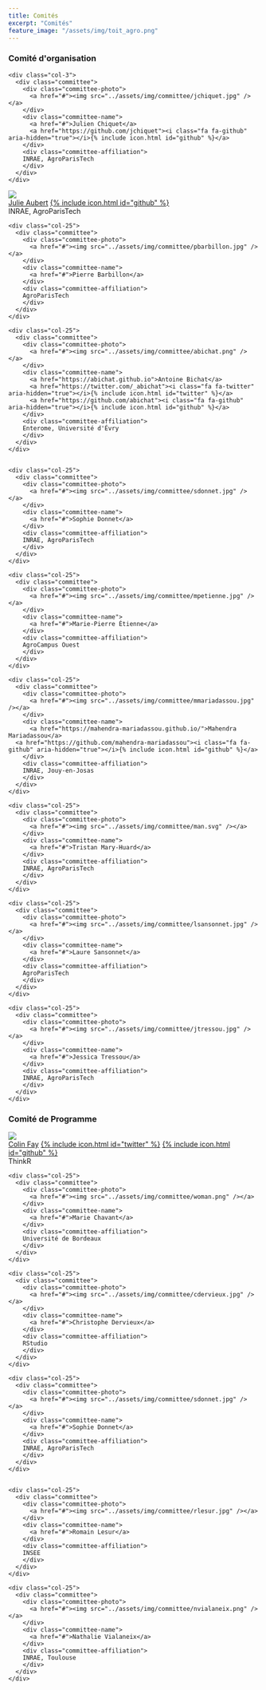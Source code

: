 ```yaml
---
title: Comités
excerpt: "Comités"
feature_image: "/assets/img/toit_agro.png"
---
```


### Comité d'organisation

  <div class="row">

    <div class="col-3">
      <div class="committee">
        <div class="committee-photo">
          <a href="#"><img src="../assets/img/committee/jchiquet.jpg" /></a>
        </div>
        <div class="committee-name">
          <a href="#">Julien Chiquet</a>
          <a href="https://github.com/jchiquet"><i class="fa fa-github" aria-hidden="true"></i>{% include icon.html id="github" %}</a>
        </div>
        <div class="committee-affiliation">
        INRAE, AgroParisTech
        </div>
      </div>
    </div>

   </div>

  <div class="row">
    <div class="col-25">
      <div class="committee">
        <div class="committee-photo">
          <a href="#"><img src="../assets/img/committee/jaubert.jpg" /></a>
        </div>
        <div class="committee-name">
          <a href="#">Julie Aubert</a>
          <a href="https://github.com/julieaubert"><i class="fa fa-github" aria-hidden="true"></i>{% include icon.html id="github" %}</a>
        </div>
        <div class="committee-affiliation">
        INRAE, AgroParisTech
        </div>
      </div>
    </div>

    <div class="col-25">
      <div class="committee">
        <div class="committee-photo">
          <a href="#"><img src="../assets/img/committee/pbarbillon.jpg" /></a>
        </div>
        <div class="committee-name">
          <a href="#">Pierre Barbillon</a>
        </div>
        <div class="committee-affiliation">
        AgroParisTech
        </div>
      </div>
    </div>

    <div class="col-25">
      <div class="committee">
        <div class="committee-photo">
          <a href="#"><img src="../assets/img/committee/abichat.png" /></a>
        </div>
        <div class="committee-name">
          <a href="https://abichat.github.io">Antoine Bichat</a>
          <a href="https://twitter.com/_abichat"><i class="fa fa-twitter" aria-hidden="true"></i>{% include icon.html id="twitter" %}</a>
          <a href="https://github.com/abichat"><i class="fa fa-github" aria-hidden="true"></i>{% include icon.html id="github" %}</a>
        </div>
        <div class="committee-affiliation">
        Enterome, Université d'Évry
        </div>
      </div>
    </div>


    <div class="col-25">
      <div class="committee">
        <div class="committee-photo">
          <a href="#"><img src="../assets/img/committee/sdonnet.jpg" /></a>
        </div>
        <div class="committee-name">
          <a href="#">Sophie Donnet</a>
        </div>
        <div class="committee-affiliation">
        INRAE, AgroParisTech
        </div>
      </div>
    </div>

  </div>
  <div class="row">

    <div class="col-25">
      <div class="committee">
        <div class="committee-photo">
          <a href="#"><img src="../assets/img/committee/mpetienne.jpg" /></a>
        </div>
        <div class="committee-name">
          <a href="#">Marie-Pierre Étienne</a>
        </div>
        <div class="committee-affiliation">
        AgroCampus Ouest
        </div>
      </div>
    </div>

    <div class="col-25">
      <div class="committee">
        <div class="committee-photo">
          <a href="#"><img src="../assets/img/committee/mmariadassou.jpg" /></a>
        </div>
        <div class="committee-name">
          <a href="https://mahendra-mariadassou.github.io/">Mahendra Mariadassou</a>
	  <a href="https://github.com/mahendra-mariadassou"><i class="fa fa-github" aria-hidden="true"></i>{% include icon.html id="github" %}</a>
        </div>
        <div class="committee-affiliation">
        INRAE, Jouy-en-Josas
        </div>
      </div>
    </div>

    <div class="col-25">
      <div class="committee">
        <div class="committee-photo">
          <a href="#"><img src="../assets/img/committee/man.svg" /></a>
        </div>
        <div class="committee-name">
          <a href="#">Tristan Mary-Huard</a>
        </div>
        <div class="committee-affiliation">
        INRAE, AgroParisTech
        </div>
      </div>
    </div>

    <div class="col-25">
      <div class="committee">
        <div class="committee-photo">
          <a href="#"><img src="../assets/img/committee/lsansonnet.jpg" /></a>
        </div>
        <div class="committee-name">
          <a href="#">Laure Sansonnet</a>
        </div>
        <div class="committee-affiliation">
        AgroParisTech
        </div>
      </div>
    </div>

    <div class="col-25">
      <div class="committee">
        <div class="committee-photo">
          <a href="#"><img src="../assets/img/committee/jtressou.jpg" /></a>
        </div>
        <div class="committee-name">
          <a href="#">Jessica Tressou</a>
        </div>
        <div class="committee-affiliation">
        INRAE, AgroParisTech
        </div>
      </div>
    </div>

</div>

### Comité de Programme

  <div class="row">
   <div class="col-3">
      <div class="committee">
        <div class="committee-photo">
          <a href="#"><img src="../assets/img/committee/cfay.jpg" /></a>
        </div>
        <div class="committee-name">
          <a href="#">Colin Fay</a>
          <a href="https://twitter.com/_ColinFay"><i class="fa fa-twitter" aria-hidden="true"></i>{% include icon.html id="twitter" %}</a>
          <a href="https://github.com/ColinFay"><i class="fa fa-github" aria-hidden="true"></i>{% include icon.html id="github" %}</a>
        </div>
        <div class="committee-affiliation">
        ThinkR
        </div>       
      </div>
   </div>

   </div>

  <div class="row">

    <div class="col-25">
      <div class="committee">
        <div class="committee-photo">
          <a href="#"><img src="../assets/img/committee/woman.png" /></a>
        </div>
        <div class="committee-name">
          <a href="#">Marie Chavant</a>
        </div>
        <div class="committee-affiliation">
        Université de Bordeaux
        </div>
      </div>
    </div>

    <div class="col-25">
      <div class="committee">
        <div class="committee-photo">
          <a href="#"><img src="../assets/img/committee/cdervieux.jpg" /></a>
        </div>
        <div class="committee-name">
          <a href="#">Christophe Dervieux</a>
        </div>
        <div class="committee-affiliation">
        RStudio
        </div>
      </div>
    </div>

    <div class="col-25">
      <div class="committee">
        <div class="committee-photo">
          <a href="#"><img src="../assets/img/committee/sdonnet.jpg" /></a>
        </div>
        <div class="committee-name">
          <a href="#">Sophie Donnet</a>
        </div>
        <div class="committee-affiliation">
        INRAE, AgroParisTech
        </div>
      </div>
    </div>


    <div class="col-25">
      <div class="committee">
        <div class="committee-photo">
          <a href="#"><img src="../assets/img/committee/rlesur.jpg" /></a>
        </div>
        <div class="committee-name">
          <a href="#">Romain Lesur</a>
        </div>
        <div class="committee-affiliation">
        INSEE
        </div>
      </div>
    </div>

    <div class="col-25">
      <div class="committee">
        <div class="committee-photo">
          <a href="#"><img src="../assets/img/committee/nvialaneix.png" /></a>
        </div>
        <div class="committee-name">
          <a href="#">Nathalie Vialaneix</a>
        </div>
        <div class="committee-affiliation">
        INRAE, Toulouse
        </div>
      </div>
    </div>

  </div>

